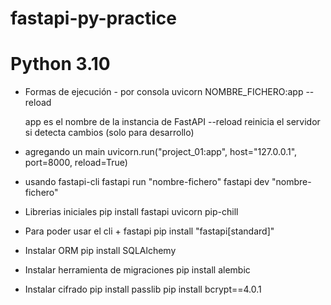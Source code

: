 # fastapi-py-practice

# Python 3.10

- Formas de ejecución - por consola
  uvicorn NOMBRE_FICHERO:app --reload

  app es el nombre de la instancia de FastAPI
  --reload reinicia el servidor si detecta cambios (solo para desarrollo)

- agregando un main
  uvicorn.run("project_01:app", host="127.0.0.1", port=8000, reload=True)

- usando fastapi-cli
  fastapi run "nombre-fichero"
  fastapi dev "nombre-fichero"

- Librerias iniciales
  pip install fastapi uvicorn pip-chill

- Para poder usar el cli + fastapi
  pip install "fastapi[standard]"

- Instalar ORM
  pip install SQLAlchemy

- Instalar herramienta de migraciones
  pip install alembic

- Instalar cifrado
  pip install passlib
  pip install bcrypt==4.0.1
